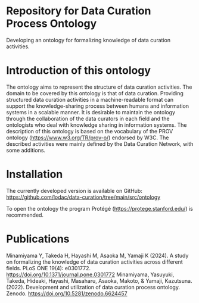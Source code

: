 # Repository for Data Curation Process Ontology
Developing an ontology for formalizing knowledge of data curation activities.

# Introduction of this ontology
The ontology aims to represent the structure of data curation activities. The domain to be covered by this ontology is that of data curation. Providing structured data curation activities in a machine-readable format can support the knowledge-sharing process between humans and information systems in a scalable manner. It is desirable to maintain the ontology through the collaboration of the data curators in each field and the ontologists who deal with knowledge sharing in information systems. The description of this ontology is based on the vocabulary of the PROV ontology (https://www.w3.org/TR/prov-o/) endorsed by W3C. The described activities were mainly defined by the Data Curation Network, with some additions.

# Installation
The currently developed version is available on GitHub: https://github.com/lodac/data-curation/tree/main/src/ontology

To open the ontology the program Protégé (https://protege.stanford.edu/) is recommended.

# Publications
Minamiyama Y, Takeda H, Hayashi M, Asaoka M, Yamaji K (2024). A study on formalizing the knowledge of data curation activities across different fields. PLoS ONE 19(4): e0301772. https://doi.org/10.1371/journal.pone.0301772
Minamiyama, Yasuyuki, Takeda, Hideaki, Hayashi, Masaharu, Asaoka, Makoto, & Yamaji, Kazutsuna. (2022). Development and utilization of data curation process ontology. Zenodo. https://doi.org/10.5281/zenodo.6624457
